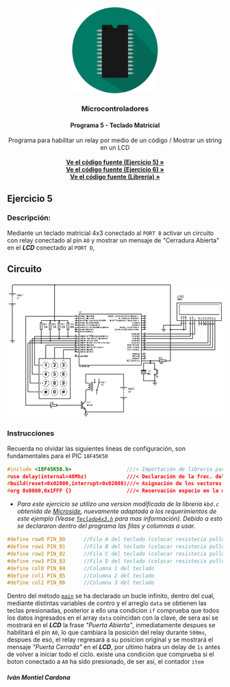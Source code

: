 <!-- PROJECT LOGO -->
<br />
<p align="center">
  <a href="https://github.com/begeistert/microcontrollers-ccs-c-compiler/tree/main/fast_io#microcontroladores">
    <img src="https://github.com/begeistert/microcontrollers-ccs-c-compiler/blob/main/circuits/pic.png" alt="Logo" width="200" height="200">
  </a>

  <h3 align="center">Microcontroladores</h3>
  <h4 align="center">Programa 5 - Teclado Matricial</h4>
  <p align="center">
    Programa para habilitar un relay por medio de un código / Mostrar un string en un LCD
    <br />
    <br />
    <a href="https://github.com/begeistert/microcontrollers-ccs-c-compiler/blob/main/teclado_matricial/teclado_matricial_2.c"><strong>Ve el código fuente (Ejercicio 5) »</strong></a>
    <br/>
    <a href="https://github.com/begeistert/microcontrollers-ccs-c-compiler/blob/main/teclado_matricial/teclado-1-0.c"><strong>Ve el código fuente (Ejercicio 6) »</strong></a>
    <br />
  <a href="https://github.com/begeistert/microcontrollers-ccs-c-compiler/blob/main/teclado_matricial/Teclado4x3.h"><strong>Ve el código fuente (Librería) »</strong></a>
  </p>
  </p>
  
## Ejercicio 5

### Descripción:

Mediante un teclado matricial 4x3 conectado al `PORT B` activar un circuito con
relay conectado al pin `A0` y mostrar un mensaje de "Cerradura Abierta" en el
_**LCD**_ conectado al `PORT D`,

## Circuito

<p align="center">
  <img src="https://github.com/begeistert/microcontrollers-ccs-c-compiler/blob/main/circuits/teclado_matricial.jpg">
</p>

### Instrucciones

Recuerda no olvidar las siguientes lineas de configuración, son fundamentales
para el PIC `18F45K50`

```c
#include <18F45K50.h>                  ///< Importación de librería para el PIC
#use delay(internal=48Mhz)             ///< Declaración de la frec. del Oscilador
#build(reset=0x02000,interrupt=0x02008)///< Asignación de los vectores de reset e interrupción
#org 0x0000,0x1FFF {}                  ///< Reservación espacio en la memoría
```

- _Para este ejercicio se utilizo una version modificada de la librería `kbd.c`
  obtenida de
  [Microside](https://microside.com/portfolio-item/practica-10-ccs-as/),
  nuevamente adaptada a los requerimientos de este ejemplo (Vease
  [`Teclado4x3.h`](https://github.com/begeistert/microcontrollers-ccs-c-compiler/blob/main/teclado_matricial/Teclado4x3.h)
  para mas información). Debido a esto se declararon dentro del programa las
  filas y columnas a usar._

```c
#define row0 PIN_B0      //Fila A del teclado (colocar resistecia pullup)
#define row1 PIN_B1      //Fila B del teclado (colocar resistecia pullup)
#define row2 PIN_B2      //Fila C del teclado (colocar resistecia pullup)
#define row3 PIN_B3      //Fila D del teclado (colocar resistecia pullup)
#define col0 PIN_B4      //Columna 1 del teclado
#define col1 PIN_B5      //Columna 2 del teclado
#define col2 PIN_B6      //Columna 3 del teclado
```

Dentro del método
[`main`](https://github.com/begeistert/microcontrollers-ccs-c-compiler/blob/955a77aec47d7b38fe45dcb9f0f0ef2d24f79b96/teclado_matricial/teclado-1-0.c#L28)
se ha declarado un bucle infinito, dentro del cual, mediante distintas variables
de contro y el arreglo `data` se obtienen las teclas presionadas, posterior a
ello una condicion `if` comprueba que todos los datos ingresados en el array
`data` coincidan con la clave, de sera así se mostrará en el _**LCD**_ la frase
_"Puerta Abierta"_, inmediatamente despues se habilitará el pin `A0`, lo que
cambiara la posición del relay durante `500ms`, despues de eso, el relay
regresará a su posicion original y se mostrará el mensaje _"Puerta Cerrada"_ en
el **_LCD_**, por ultimo habra un delay de `1s` antes de volver a iniciar todo
el ciclo. existe una condición que comprueba si el boton conectado a `A0` ha
sido presionado, de ser así, el contador `item`

<!--
** _Revisa el archivo [`teclado-1-0.c`](https://github.com/begeistert/microcontrollers-ccs-c-compiler/blob/main/teclado_matricial/teclado-1-0.c) para más información_
<br/>
*** _Para el ejemplo `5` revisa el archivo [`teclado_matricial_2.c`](https://github.com/begeistert/microcontrollers-ccs-c-compiler/blob/main/teclado_matricial/teclado_matricial_2.c)_
-->

##### Iván Montiel Cardona
